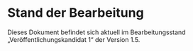 # Stand der Bearbeitung

Dieses Dokument befindet sich aktuell im Bearbeitungsstand „Veröffentlichungskandidat 1“ der Version 1.5.
